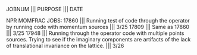 JOBNUM ||| PURPOSE ||| DATE

NPR MOMFRAC JOBS:
17860 ||| Running test of code through the operator by running code with momentum sources ||| 3/25
17809 ||| Same as 17860 ||| 3/25
17948 ||| Running through the operator code with multiple points sources. Trying to see if the imaginary components are artifacts of the lack of translational invariance on the lattice. ||| 3/26

